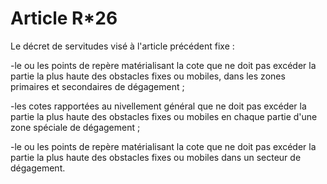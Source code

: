 # Article R*26

Le décret de servitudes visé à l'article précédent fixe :

-le ou les points de repère matérialisant la cote que ne doit pas excéder la partie la plus haute des obstacles fixes ou mobiles, dans les zones primaires et secondaires de dégagement ;

-les cotes rapportées au nivellement général que ne doit pas excéder la partie la plus haute des obstacles fixes ou mobiles en chaque partie d'une zone spéciale de dégagement ;

-le ou les points de repère matérialisant la cote que ne doit pas excéder la partie la plus haute des obstacles fixes ou mobiles dans un secteur de dégagement.